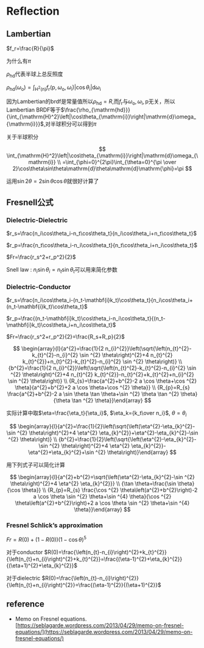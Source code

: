 # Reflection

## Lambertian

$f_r=\frac{R}{\pi}$

为什么有$\pi$

$\rho_{\mathrm{hd}}$代表半球上总反照度

$\rho_{\mathrm{hd}}\left(\omega_{\mathrm{o}}\right)=\int_{\mathrm{H}^{2}(\mathrm{n})} f_{\mathrm{r}}\left(\mathrm{p}, \omega_{\mathrm{o}}, \omega_{\mathrm{i}}\right)\left|\cos \theta_{\mathrm{i}}\right| \mathrm{d} \omega_{\mathrm{i}}$

因为Lambertian的brdf是常量值所以$\rho_{\mathrm{hd}}=R$,而$f_{\mathrm{r}}$与$\omega_{\mathrm{o}},\omega_{\mathrm{i}},\mathrm{p}$无关，所以Lambertian BRDF等于$\frac{\rho_{\mathrm{hd}}}{\int_{\mathrm{H}^2}\left|\cos\theta_{\mathrm{i}}\right|\mathrm{d}\omega_{\mathrm{i}}}$,对半球积分可以得到$\pi$

关于半球积分

$$
\int_{\mathrm{H}^2}\left|\cos\theta_{\mathrm{i}}\right|\mathrm{d}\omega_{\mathrm{i}} \\
=\int_{\phi=0}^{2\pi}\int_{\theta=0}^{\pi \over 2}\cos\theta\sin\theta\mathrm{d}\theta\mathrm{d}\mathrm{\phi}=\pi
$$

运用$\sin2\theta=2\sin\theta\cos\theta$就很好计算了

## Fresnell公式
### Dielectric-Dielectric
$r_s=\frac{n_i\cos\theta_i-n_t\cos\theta_t}{n_i\cos\theta_i+n_t\cos\theta_t}$

$r_p=\frac{n_t\cos\theta_i-n_i\cos\theta_t}{n_t\cos\theta_i+n_i\cos\theta_t}$

$Fr=\frac{r_s^2+r_p^2}{2}$

Snell law : $n_i\sin\theta_i=n_t\sin\theta_t$可以用来简化参数

### Dielectric-Conductor
$r_s=\frac{n_i\cos\theta_i-(n_t-\mathbf{i}k_t)\cos\theta_t}{n_i\cos\theta_i+(n_t-\mathbf{i}k_t)\cos\theta_t}$

$r_p=\frac{(n_t-\mathbf{i}k_t)\cos\theta_i-n_i\cos\theta_t}{(n_t-\mathbf{i}k_t)\cos\theta_i+n_i\cos\theta_t}$

$Fr=\frac{r_s^2+r_p^2}{2}=\frac{R_s+R_p}{2}$

$$
\begin{array}{l}{a^{2}=\frac{1}{2 n_{i}^{2}}\left(\sqrt{\left(n_{t}^{2}-k_{t}^{2}-n_{i}^{2} \sin ^{2} \theta\right)^{2}+4 n_{t}^{2} k_{t}^{2}}+n_{t}^{2}-k_{t}^{2}-n_{i}^{2} \sin ^{2} \theta\right)} \\ {b^{2}=\frac{1}{2 n_{i}^{2}}\left(\sqrt{\left(n_{t}^{2}-k_{t}^{2}-n_{i}^{2} \sin ^{2} \theta\right)^{2}+4 n_{t}^{2} k_{t}^{2}}-n_{t}^{2}+k_{t}^{2}+n_{i}^{2} \sin ^{2} \theta\right)} \\ {R_{s}=\frac{a^{2}+b^{2}-2 a \cos \theta+\cos ^{2} \theta}{a^{2}+b^{2}+2 a \cos \theta+\cos ^{2} \theta}} \\ {R_{p}=R_{s} \frac{a^{2}+b^{2}-2 a \sin \theta \tan \theta+\sin ^{2} \theta \tan ^{2} \theta}{\theta \tan ^{2} \theta}}\end{array}
$$

实际计算中取$\eta=\frac{\eta_t}{\eta_i}$, $\eta_k={k_t\over n_i}$, $\theta=\theta_i$

$$
\begin{array}{l}{a^{2}=\frac{1}{2}\left(\sqrt{\left(\eta^{2}-\eta_{k}^{2}-\sin ^{2} \theta\right)^{2}+4 \eta^{2} \eta_{k}^{2}}+\eta^{2}-\eta_{k}^{2}-\sin ^{2} \theta\right)} \\ {b^{2}=\frac{1}{2}\left(\sqrt{\left(\eta^{2}-\eta_{k}^{2}-\sin ^{2} \theta\right)^{2}+4 \eta^{2} \eta_{k}^{2}}-\eta^{2}+\eta_{k}^{2}+\sin ^{2} \theta\right)}\end{array}
$$

用下列式子可以简化计算

$$
\begin{array}{l}{a^{2}+b^{2}=\sqrt{\left(\eta^{2}-\eta_{k}^{2}-\sin ^{2} \theta\right)^{2}+4 \eta^{2} \eta_{k}^{2}}} \\ {\tan \theta=\frac{\sin \theta}{\cos \theta}} \\ {R_{p}=R_{s} \frac{\cos ^{2} \theta\left(a^{2}+b^{2}\right)-2 a \cos \theta \sin ^{2} \theta+\sin ^{4} \theta}{\cos ^{2} \theta\left(a^{2}+b^{2}\right)+2 a \cos \theta \sin ^{2} \theta+\sin ^{4} \theta}}\end{array}
$$

### Fresnel Schlick’s approximation
$Fr=R(0)+(1-R(0))(1-\cos \theta)^{5}$

对于conductor $R(0)=\frac{\left(n_{t}-n_{i}\right)^{2}+k_{t}^{2}}{\left(n_{t}+n_{i}\right)^{2}+k_{t}^{2}}=\frac{(\eta-1)^{2}+\eta_{k}^{2}}{(\eta+1)^{2}+\eta_{k}^{2}}$

对于dielectric $R(0)=\frac{\left(n_{t}-n_{i}\right)^{2}}{\left(n_{t}+n_{i}\right)^{2}}=\frac{(\eta-1)^{2}}{(\eta+1)^{2}}$

## reference
- Memo on Fresnel equations. [https://seblagarde.wordpress.com/2013/04/29/memo-on-fresnel-equations/](https://seblagarde.wordpress.com/2013/04/29/memo-on-fresnel-equations/)